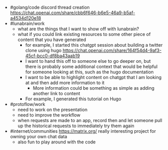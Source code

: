 - #golang/code discord thread creation https://chat.openai.com/share/cbb6f646-b6e5-46a9-b5af-a4534d120e18
- #lunabrain/work
	- what are the things that I want to show off with lunabrain?
	- what if you could link existing resources to some other piece of content that you have generated
		- for example, I started this chatgpt session about building a twitter clone using hugo https://chat.openai.com/share/164f54d4-9af3-45cf-bcc0-df8ba43aab19
		- I want to hand this off to someone else to go deeper on, but there is probably some additional context that would be helpful for someone looking at this, such as the hugo documentation
		- I want to be able to highlight content on chatgpt that I am looking at and then add more information to it
			- More information could be something as simple as adding another link to content
		- For example, I generated this tutorial on Hugo
- #protoflow/work
	- need to work on the presentation
	- need to improve the workflow
	- when requests are made to an app, record then and let someone pull up the historical requests to immediately try them again
- #internet/communities https://matrix.org/ really interesting project for owning your own chat data
	- also fun to play around with the code